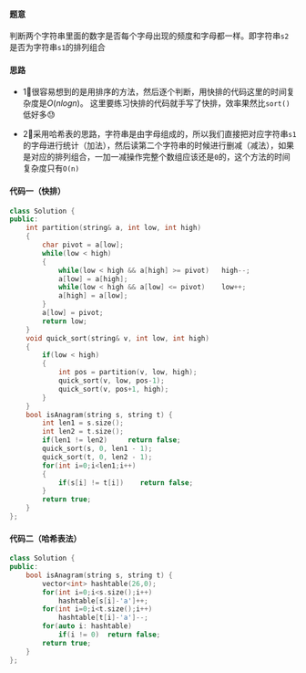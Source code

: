 ####  题意

判断两个字符串里面的数字是否每个字母出现的频度和字母都一样。即字符串`s2`是否为字符串`s1`的排列组合

#### 思路

- 1⃣️很容易想到的是用排序的方法，然后逐个判断，用快排的代码这里的时间复杂度是$O(nlogn)$。  这里要练习快排的代码就手写了快排，效率果然比`sort()`低好多😓

- 2⃣️采用哈希表的思路，字符串是由字母组成的，所以我们直接把对应字符串`s1`的字母进行统计（加法），然后读第二个字符串的时候进行删减（减法），如果是对应的排列组合，一加一减操作完整个数组应该还是`0`的，这个方法的时间复杂度只有`O(n)`

#### 代码一（快排）

```c++
class Solution {
public: 
    int partition(string& a, int low, int high)
    {
        char pivot = a[low];
        while(low < high)
        {
            while(low < high && a[high] >= pivot)   high--;
            a[low] = a[high];
            while(low < high && a[low] <= pivot)    low++;
            a[high] = a[low];
        }
        a[low] = pivot;
        return low;
    }
    void quick_sort(string& v, int low, int high)
    {
        if(low < high)
        {
            int pos = partition(v, low, high);
            quick_sort(v, low, pos-1);
            quick_sort(v, pos+1, high);
        }
    }
    bool isAnagram(string s, string t) {
        int len1 = s.size();
        int len2 = t.size();
        if(len1 != len2)     return false;
        quick_sort(s, 0, len1 - 1);
        quick_sort(t, 0, len2 - 1);
        for(int i=0;i<len1;i++)
        {
            if(s[i] != t[i])    return false;
        }
        return true;
    }
};
```

#### 代码二（哈希表法）

```c++
class Solution {
public:
    bool isAnagram(string s, string t) {
        vector<int> hashtable(26,0);
        for(int i=0;i<s.size();i++)
            hashtable[s[i]-'a']++;
        for(int i=0;i<t.size();i++)
            hashtable[t[i]-'a']--;
        for(auto i: hashtable)
            if(i != 0)  return false;
        return true;
    }
};
```

